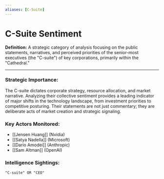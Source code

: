 ```yaml
---
aliases: [C-Suite] 
---
```

# C-Suite Sentiment

**Definition:** A strategic category of analysis focusing on the public statements, narratives, and perceived priorities of the senior-most executives (the "C-suite") of key corporations, primarily within the "Cathedral."

---
### Strategic Importance:

The C-suite dictates corporate strategy, resource allocation, and market narrative. Analyzing their collective sentiment provides a leading indicator of major shifts in the technology landscape, from investment priorities to competitive posturing. Their statements are not just commentary; they are deliberate acts of market creation and strategic signaling.

### Key Actors Monitored:
- [[Jensen Huang]] (Nvidia)
- [[Satya Nadella]] (Microsoft)
- [[Dario Amodei]] (Anthropic)
- [[Sam Altman]] (OpenAI)

### Intelligence Sightings:

```query
"C-suite" OR "CEO"